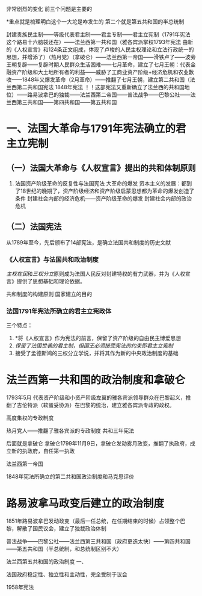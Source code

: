 非常剧烈的变化  前三个问题是主要的

*重点就是梳理明白这个一大坨是咋发生的
第二个就是第五共和国的半总统制

封建贵族民主制——等级代表君主制——君主专制——君主立宪制（1791年宪法  这个路易十六脑袋还在）——法兰西第一共和国（雅各宾派掌权1793年宪法    由新的《人权宣言》和124条正文组成，体现了卢梭的人民主权理论和立法行政统一的思想，并增添了）（热月党）（拿破仑）——法兰西第一帝国——滑铁卢了——波旁王朝复辟——复辟时期人民群众生活困难——七月革命，建立了七月王朝：代表金融资产阶级和大土地所有者的利益——威胁了工商业资产阶级+经济危机和农业歉收——1848年又爆发革命（2月革命）——推翻了七月王朝，建立第二共和国（法兰西第二共和国宪法 1848年宪法  ！！这部宪法又重新确立了法兰西的共和国地位）——路易波拿巴的独裁——法兰西第二帝国——普法战争——巴黎公社——法兰西第三共和国——第四共和国——第五共和国
# 一、法国大革命与1791年宪法确立的君主立宪制
## （一）法国大革命与《人权宣言》提出的共和体制原则
1. 法国资产阶级革命的反复性与法国宪法
大革命的爆发
资本主义的发展：都到了18世纪的晚期了，资产阶级经济和资产阶级启蒙思想都为革命的爆发创造了条件
封建社会内部的经济危机——资产阶级革命的爆发
封建社会内部的政治危机
## （二）法国宪法
从1789年至今，先后颁布了14部宪法，是确立法国共和制度的历史文献

### 《人权宣言》与法国共和政治制度
*主权在民*和*三权分立*原则成为法国人民反对封建特权的有力武器，并为《人权宣言》提供了思想基础和理论依据。

共和制度的构建原则
国家建立的目的
### 法国1791年宪法所确立的君主立宪政体

三个特点：
1. *将《人权宣言》作为宪法的前言，保留了资产阶级的自由民主博爱思想
2. *保留了法国世袭的君主制，但国王必须接受宪法的约束即君主立宪制*
3. 接受了孟德斯鸠的三权分立学说，并将其作为新的中央政治制度的基础

# 法兰西第一共和国的政治制度和拿破仑

1793年5月 代表资产阶级和小资产阶级左翼的雅各宾派领导群众在巴黎起义，推翻了吉伦特派（软蛋妥协派）在巴黎的统治，建立雅各宾派专政的政权。

高度集权的专政制度

热月党人——推翻了雅各宾派的专政制度  共和三年宪法

后面就是拿破仑
拿破仑1799年11月9日，拿破仑发动雾月政变，推翻了执政府，成立新的执政府，自任第一执政

法兰西第一帝国


1848年宪法所确立的第二共和国政治制度和马克思评价

# 路易波拿马政变后建立的政治制度                                                                                                                                                                                                                            

1851年路易波拿巴发动政变（最后一任总统，在任期结束的时候）占领整个巴黎，解散了国民议会，建立了独裁政治体制

普法战争——巴黎公社——法兰西第三共和国（政府更迭太快）——第四共和国——第五共和国（半总统制，和总统制区别不大）

法兰西第五共和国的政治制度
一、

法国政府稳定性、独立性和主动性，完全受制于议会

1958年宪法
